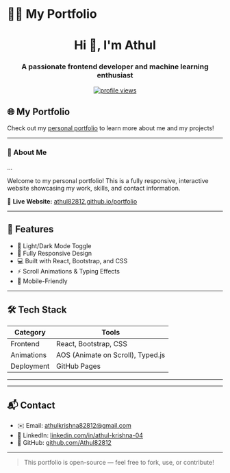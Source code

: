 # 🧑‍💻 My Portfolio


<h1 align="center">Hi 👋, I'm Athul</h1>
<h3 align="center">A passionate frontend developer and machine learning enthusiast</h3>

<p align="center">
  <a href="https://github.com/Athul82812">
    <img src="https://komarev.com/ghpvc/?username=Athul82812&label=Profile%20views&color=0e75b6&style=flat" alt="profile views" />
  </a>
</p>

## 🌐 My Portfolio

Check out my [personal portfolio](https://athul82812.github.io/portfolio/) to learn more about me and my projects!

---

### 🚀 About Me
...



Welcome to my personal portfolio! This is a fully responsive, interactive website showcasing my work, skills, and contact information.

🔗 **Live Website:** [athul82812.github.io/portfolio](https://athul82812.github.io/portfolio/)

---

## 🚀 Features

- 🌙 Light/Dark Mode Toggle
- 🎯 Fully Responsive Design
- 💻 Built with React, Bootstrap, and CSS
- ⚡ Scroll Animations & Typing Effects
- 📱 Mobile-Friendly

---

## 🛠 Tech Stack

| Category | Tools |
|----------|-------|
| Frontend | React, Bootstrap, CSS |
| Animations | AOS (Animate on Scroll), Typed.js |
| Deployment | GitHub Pages |

---



---

## 📬 Contact

- ✉️ Email: athulkrishna82812@gmail.com  
- 💼 LinkedIn: [linkedin.com/in/athul-krishna-04](www.linkedin.com/in/athul-krishna04)  
- 🐙 GitHub: [github.com/Athul82812](https://github.com/Athul82812)

---

> This portfolio is open-source — feel free to fork, use, or contribute!
